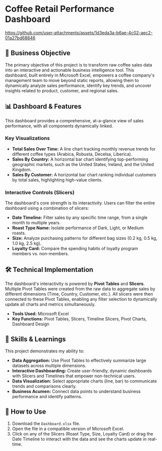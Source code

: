 # Coffee Retail Performance Dashboard



https://github.com/user-attachments/assets/1d3eda3a-b6ae-4c02-aec2-01a27bd68846



## 🎯 Business Objective
The primary objective of this project is to transform raw coffee sales data into an interactive and actionable business intelligence tool. This dashboard, built entirely in Microsoft Excel, empowers a coffee company's management team to move beyond static reports, allowing them to dynamically analyze sales performance, identify key trends, and uncover insights related to product, customer, and regional sales.

## 📊 Dashboard & Features
This dashboard provides a comprehensive, at-a-glance view of sales performance, with all components dynamically linked.

### Key Visualizations
* **Total Sales Over Time:** A line chart tracking monthly revenue trends for different coffee types (Arabica, Robusta, Decelsa, Liberica).
* **Sales By Country:** A horizontal bar chart identifying top-performing geographic markets, such as the United States, Ireland, and the United Kingdom.
* **Sales By Customer:** A horizontal bar chart ranking individual customers by total sales, highlighting high-value clients.

### Interactive Controls (Slicers)
The dashboard's core strength is its interactivity. Users can filter the entire dashboard using a combination of slicers:
* **Date Timeline:** Filter sales by any specific time range, from a single month to multiple years.
* **Roast Type Name:** Isolate performance of Dark, Light, or Medium roasts.
* **Size:** Analyze purchasing patterns for different bag sizes (0.2 kg, 0.5 kg, 1.0 kg, 2.5 kg).
* **Loyalty Card:** Compare the spending habits of loyalty program members vs. non-members.

## 🛠️ Technical Implementation
The dashboard's interactivity is powered by **Pivot Tables** and **Slicers**. Multiple Pivot Tables were created from the raw data to aggregate sales by different dimensions (Time, Country, Customer, etc.). All slicers were then connected to these Pivot Tables, enabling any filter selection to dynamically update all charts and metrics simultaneously.

* **Tools Used:** Microsoft Excel
* **Key Functions:** Pivot Tables, Slicers, Timeline Slicers, Pivot Charts, Dashboard Design

## 🚀 Skills & Learnings
This project demonstrates my ability to:
* **Data Aggregation:** Use Pivot Tables to effectively summarize large datasets across multiple dimensions.
* **Interactive Dashboarding:** Create user-friendly, dynamic dashboards with Slicers and Timelines that empower non-technical users.
* **Data Visualization:** Select appropriate charts (line, bar) to communicate trends and comparisons clearly.
* **Business Acumen:** Connect data points to understand business performance and identify patterns.

## 📁 How to Use
1.  Download the `Dashboard.xlsx` file.
2.  Open the file in a compatible version of Microsoft Excel.
3.  Click on any of the Slicers (Roast Type, Size, Loyalty Card) or drag the Date Timeline to interact with the data and see the charts update in real-time.
